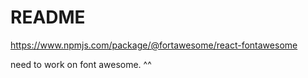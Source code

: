 # README

https://www.npmjs.com/package/@fortawesome/react-fontawesome

need to work on font awesome. ^^
